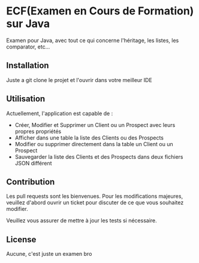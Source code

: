 # ECF(Examen en Cours de Formation) sur Java

Examen pour Java, avec tout ce qui concerne l'héritage, les listes, les comparator, etc...

## Installation

Juste a git clone le projet et l'ouvrir dans votre meilleur IDE

## Utilisation

Actuellement, l'application est capable de :

- Créer, Modifier et Supprimer un Client ou un Prospect avec leurs propres propriétés
- Afficher dans une table la liste des Clients ou des Prospects
- Modifier ou supprimer directement dans la table un Client ou un Prospect
- Sauvegarder la liste des Clients et des Prospects dans deux fichiers JSON différent

## Contribution

Les pull requests sont les bienvenues. Pour les modifications majeures, veuillez d'abord ouvrir un ticket
pour discuter de ce que vous souhaitez modifier.

Veuillez vous assurer de mettre à jour les tests si nécessaire.

## License

Aucune, c'est juste un examen bro